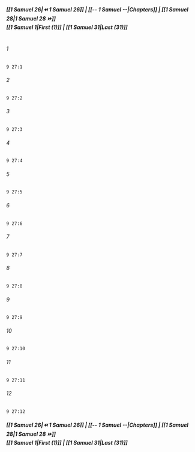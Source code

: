 
##### **[[1 Samuel 26|⏪ 1 Samuel 26]] | [[-- 1 Samuel --|Chapters]] | [[1 Samuel 28|1 Samuel 28 ⏩]]**<br>**[[1 Samuel 1|First (1)]] | [[1 Samuel 31|Last (31)]]**<br><br>

###### 1
``` verse
9 27:1
```
###### 2
``` verse
9 27:2
```
###### 3
``` verse
9 27:3
```
###### 4
``` verse
9 27:4
```
###### 5
``` verse
9 27:5
```
###### 6
``` verse
9 27:6
```
###### 7
``` verse
9 27:7
```
###### 8
``` verse
9 27:8
```
###### 9
``` verse
9 27:9
```
###### 10
``` verse
9 27:10
```
###### 11
``` verse
9 27:11
```
###### 12
``` verse
9 27:12
```

##### **[[1 Samuel 26|⏪ 1 Samuel 26]] | [[-- 1 Samuel --|Chapters]] | [[1 Samuel 28|1 Samuel 28 ⏩]]**<br>**[[1 Samuel 1|First (1)]] | [[1 Samuel 31|Last (31)]]**
